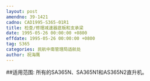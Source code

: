 ```yaml
---
layout: post
amendno: 39-1421
cadno: CAD1995-S365-01R1
title: 检查/修理减速器底板和支承梁
date: 1995-05-26 00:00:00 +0800
effdate: 1995-05-26 00:00:00 +0800
tag: S365
categories: 民航中南管理局适航处
author: 祝海鹰
---
```


##适用范围:
所有的SA365N、SA365N1和AS365N2直升机。

